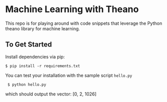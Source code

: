 # Machine Learning with Theano

This repo is for playing around with code snippets that leverage the Python theano library for machine learning.

## To Get Started

Install dependencies via pip:

``` $ pip install -r requirements.txt ```

You can test your installation with the sample script ```hello.py```

``` $ python hello.py```

which should output the vector: [0, 2, 1026]
